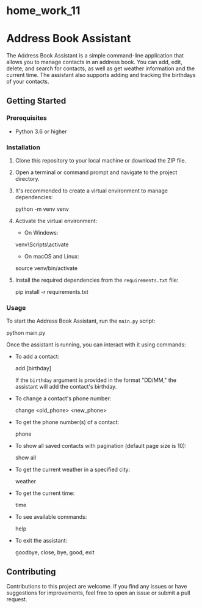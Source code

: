 # home_work_11

# Address Book Assistant

The Address Book Assistant is a simple command-line application that allows you to manage contacts in an address book. You can add, edit, delete, and search for contacts, as well as get weather information and the current time. The assistant also supports adding and tracking the birthdays of your contacts.

## Getting Started

### Prerequisites

- Python 3.6 or higher

### Installation

1. Clone this repository to your local machine or download the ZIP file.

2. Open a terminal or command prompt and navigate to the project directory.

3. It's recommended to create a virtual environment to manage dependencies:

   python -m venv venv


4. Activate the virtual environment:

   - On Windows:

   venv\Scripts\activate


   - On macOS and Linux:

   source venv/bin/activate


5. Install the required dependencies from the `requirements.txt` file:

   pip install -r requirements.txt


### Usage

To start the Address Book Assistant, run the `main.py` script:

python main.py


Once the assistant is running, you can interact with it using commands:

- To add a contact:

  add <name> <phone> [birthday]

  If the `birthday` argument is provided in the format "DD/MM," the assistant will add the contact's birthday.

- To change a contact's phone number:

  change <name> <old_phone> <new_phone>


- To get the phone number(s) of a contact:

  phone <name>


- To show all saved contacts with pagination (default page size is 10):

  show all


- To get the current weather in a specified city:

  weather <city>


- To get the current time:

  time


- To see available commands:

  help


- To exit the assistant:

  goodbye, close, bye, good, exit


## Contributing

Contributions to this project are welcome. If you find any issues or have suggestions for improvements, feel free to open an issue or submit a pull request.
